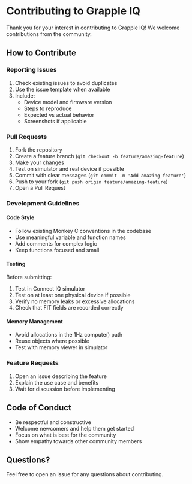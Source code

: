 # Contributing to Grapple IQ

Thank you for your interest in contributing to Grapple IQ! We welcome contributions from the community.

## How to Contribute

### Reporting Issues

1. Check existing issues to avoid duplicates
2. Use the issue template when available
3. Include:
   - Device model and firmware version
   - Steps to reproduce
   - Expected vs actual behavior
   - Screenshots if applicable

### Pull Requests

1. Fork the repository
2. Create a feature branch (`git checkout -b feature/amazing-feature`)
3. Make your changes
4. Test on simulator and real device if possible
5. Commit with clear messages (`git commit -m 'Add amazing feature'`)
6. Push to your fork (`git push origin feature/amazing-feature`)
7. Open a Pull Request

### Development Guidelines

#### Code Style

- Follow existing Monkey C conventions in the codebase
- Use meaningful variable and function names
- Add comments for complex logic
- Keep functions focused and small

#### Testing

Before submitting:
1. Test in Connect IQ simulator
2. Test on at least one physical device if possible
3. Verify no memory leaks or excessive allocations
4. Check that FIT fields are recorded correctly

#### Memory Management

- Avoid allocations in the 1Hz compute() path
- Reuse objects where possible
- Test with memory viewer in simulator

### Feature Requests

1. Open an issue describing the feature
2. Explain the use case and benefits
3. Wait for discussion before implementing

## Code of Conduct

- Be respectful and constructive
- Welcome newcomers and help them get started
- Focus on what is best for the community
- Show empathy towards other community members

## Questions?

Feel free to open an issue for any questions about contributing.